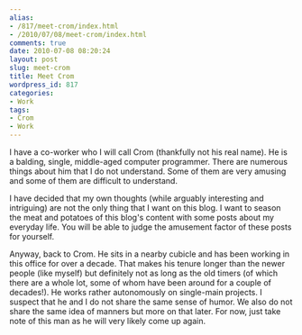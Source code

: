 ```yaml
---
alias:
- /817/meet-crom/index.html
- /2010/07/08/meet-crom/index.html
comments: true
date: 2010-07-08 08:20:24
layout: post
slug: meet-crom
title: Meet Crom
wordpress_id: 817
categories:
- Work
tags:
- Crom
- Work
---
```


I have a co-worker who I will call Crom (thankfully not his real name).  He is a balding, single, middle-aged computer programmer.  There are numerous things about him that I do not understand.  Some of them are very amusing and some of them are difficult to understand.

I have decided that my own thoughts (while arguably interesting and intriguing) are not the only thing that I want on this blog.  I want to season the meat and potatoes of this blog's content with some posts about my everyday life.  You will be able to judge the amusement factor of these posts for yourself.

Anyway, back to Crom.  He sits in a nearby cubicle and has been working in this office for over a decade.  That makes his tenure longer than the newer people (like myself) but definitely not as long as the old timers (of which there are a whole lot, some of whom have been around for a couple of decades!).  He works rather autonomously on single-main projects.  I suspect that he and I do not share the same sense of humor.  We also do not share the same idea of manners but more on that later.  For now, just take note of this man as he will very likely come up again.
